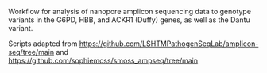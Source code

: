 
Workflow for analysis of nanopore amplicon sequencing data to genotype variants in the G6PD, HBB, and ACKR1 (Duffy) genes, as well as the Dantu variant.

Scripts adapted from https://github.com/LSHTMPathogenSeqLab/amplicon-seq/tree/main and https://github.com/sophiemoss/smoss_ampseq/tree/main
